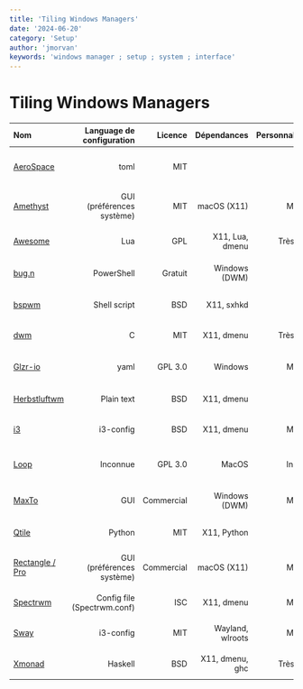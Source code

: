 ```yaml
---
title: 'Tiling Windows Managers'
date: '2024-06-20'
category: 'Setup'
author: 'jmorvan'
keywords: 'windows manager ; setup ; system ; interface'
---
```


# Tiling Windows Managers

| **Nom** | **Language de configuration** | **Licence** | **Dépendances**             | **Personnalisation** | **Plateformes** | **Documentation** |
|:------------------------------|-----------------------------:|-------------:|-----------------------------:|----------------------:|-----------------------------:|-------------------:|
| [AeroSpace](https://nikitabobko.github.io/AeroSpace/guide)    | toml | MIT    |   | Élevée    | ![apple](/logos/apple.svg)    | Complète  |
| [Amethyst](https://ianyh.com/amethyst/) | GUI (préférences système)   | MIT         | macOS (X11)                 | Moyenne              | ![apple](/logos/apple.svg)                       | Modérée           |
| [Awesome](https://awesomewm.org/) | Lua                         | GPL         | X11, Lua, dmenu             | Très élevée         | ![linux](/logos/linux.svg)                       | Complète          |
| [bug.n](https://github.com/khanhas/bug.n/) | PowerShell                 | Gratuit     | Windows (DWM)               | Haute                | ![windows](/logos/windows.svg)                     | Modérée            |
| [bspwm](https://github.com/baskerville/bspwm) | Shell script                | BSD         | X11, sxhkd                  | Haute                | ![linux](/logos/linux.svg)                       | Complète          |
| [dwm](https://dwm.suckless.org/) | C                           | MIT         | X11, dmenu                  | Très élevée         | ![linux](/logos/linux.svg)                       | Essentielle       |
| [Glzr-io](https://github.com/glzr-io/glazewm) | yaml                  | GPL 3.0         | Windows                  | Moyenne                | ![windows](/logos/windows.svg)                       | Complète          |
| [Herbstluftwm](https://herbstluftwm.org/) | Plain text                  | BSD         | X11, dmenu                  | Haute                | ![linux](/logos/linux.svg)                       | Complète          |
| [i3](https://i3wm.org/) | i3-config                  | BSD         | X11, dmenu                  | Moyenne                | ![linux](/logos/linux.svg)                       | Complète          |
| [Loop](https://github.com/MrKai77/Loop) | Inconnue                     | GPL 3.0     | MacOS                       | Inconnue             | ![apple](/logos/apple.svg)                       | Inconnue          |
| [MaxTo](https://maxto.net/)    | GUI                         | Commercial  | Windows (DWM)               | Moyenne              | ![windows](/logos/windows.svg)                     | Modérée           |
| [Qtile](http://www.qtile.org/) | Python                      | MIT         | X11, Python                 | Haute                | ![linux](/logos/linux.svg)                       | Complète          |
| [Rectangle / Pro](https://rectangleapp.com/) | GUI (préférences système)   | Commercial  | macOS (X11)                 | Moyenne              | ![apple](/logos/apple.svg)                       | Modérée           |
| [Spectrwm](https://github.com/conformal/spectrwm) | Config file (Spectrwm.conf) | ISC         | X11, dmenu                  | Moyenne              | ![linux](/logos/linux.svg)                       | Essentielle       |
| [Sway](https://swaywm.org/)   | i3-config                   | MIT         | Wayland, wlroots            | Moyenne              | ![linux](/logos/linux.svg)                       | Complète          |
| [Xmonad](https://xmobar.org/) | Haskell                     | BSD         | X11, dmenu, ghc             | Très élevée         | ![linux](/logos/linux.svg)                       | Complète          |
